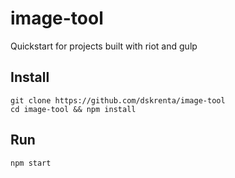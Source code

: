 # image-tool
Quickstart for projects built with riot and gulp

## Install
```
git clone https://github.com/dskrenta/image-tool
cd image-tool && npm install
```

## Run
`npm start`
